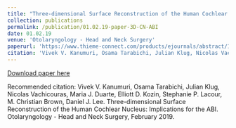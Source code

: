 ```yaml
---
title: "Three-dimensional Surface Reconstruction of the Human Cochlear Nucleus: Implications for the ABI. "
collection: publications
permalink: /publication/01.02.19-paper-3D-CN-ABI
date: 01.02.19
venue: 'Otolaryngology - Head and Neck Surgery'
paperurl: 'https://www.thieme-connect.com/products/ejournals/abstract/10.1055/s-0039-1677863'
citation: 'Vivek V. Kanumuri, Osama Tarabichi, Julian Klug, Nicolas Vachicouras, Maria J. Duarte, Elliott D. Kozin, Stephanie P. Lacour, M. Christian Brown, Daniel J. Lee. Three-dimensional Surface Reconstruction of the Human Cochlear Nucleus: Implications for the ABI. Otolaryngology - Head and Neck Surgery, February 2019.'
---
```

[Download paper here](https://www.thieme-connect.com/products/ejournals/abstract/10.1055/s-0039-1677863)

Recommended citation: Vivek V. Kanumuri, Osama Tarabichi, Julian Klug, Nicolas Vachicouras, Maria J. Duarte, Elliott D. Kozin, Stephanie P. Lacour, M. Christian Brown, Daniel J. Lee. Three-dimensional Surface Reconstruction of the Human Cochlear Nucleus: Implications for the ABI. Otolaryngology - Head and Neck Surgery, February 2019.